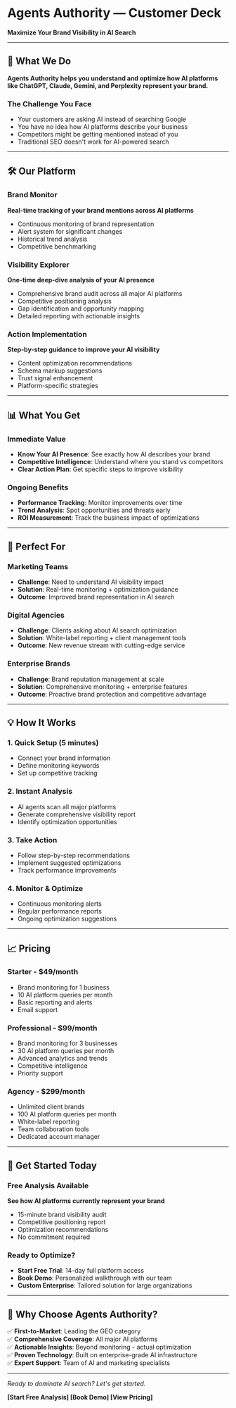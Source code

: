 # Agents Authority — Customer Deck
**Maximize Your Brand Visibility in AI Search**

---

## 🎯 What We Do

**Agents Authority helps you understand and optimize how AI platforms like ChatGPT, Claude, Gemini, and Perplexity represent your brand.**

### The Challenge You Face
- Your customers are asking AI instead of searching Google
- You have no idea how AI platforms describe your business
- Competitors might be getting mentioned instead of you
- Traditional SEO doesn't work for AI-powered search

---

## 🛠️ Our Platform

### Brand Monitor
**Real-time tracking of your brand mentions across AI platforms**
- Continuous monitoring of brand representation
- Alert system for significant changes
- Historical trend analysis
- Competitive benchmarking

### Visibility Explorer  
**One-time deep-dive analysis of your AI presence**
- Comprehensive brand audit across all major AI platforms
- Competitive positioning analysis
- Gap identification and opportunity mapping
- Detailed reporting with actionable insights

### Action Implementation
**Step-by-step guidance to improve your AI visibility**
- Content optimization recommendations
- Schema markup suggestions
- Trust signal enhancement
- Platform-specific strategies

---

## 📊 What You Get

### Immediate Value
- **Know Your AI Presence**: See exactly how AI describes your brand
- **Competitive Intelligence**: Understand where you stand vs competitors
- **Clear Action Plan**: Get specific steps to improve visibility

### Ongoing Benefits
- **Performance Tracking**: Monitor improvements over time
- **Trend Analysis**: Spot opportunities and threats early
- **ROI Measurement**: Track the business impact of optimizations

---

## 🎯 Perfect For

### Marketing Teams
- **Challenge**: Need to understand AI visibility impact
- **Solution**: Real-time monitoring + optimization guidance
- **Outcome**: Improved brand representation in AI search

### Digital Agencies
- **Challenge**: Clients asking about AI search optimization
- **Solution**: White-label reporting + client management tools
- **Outcome**: New revenue stream with cutting-edge service

### Enterprise Brands
- **Challenge**: Brand reputation management at scale
- **Solution**: Comprehensive monitoring + enterprise features
- **Outcome**: Proactive brand protection and competitive advantage

---

## 💡 How It Works

### 1. **Quick Setup** (5 minutes)
- Connect your brand information
- Define monitoring keywords
- Set up competitive tracking

### 2. **Instant Analysis**
- AI agents scan all major platforms
- Generate comprehensive visibility report
- Identify optimization opportunities

### 3. **Take Action**
- Follow step-by-step recommendations
- Implement suggested optimizations
- Track performance improvements

### 4. **Monitor & Optimize**
- Continuous monitoring alerts
- Regular performance reports
- Ongoing optimization suggestions

---

## 📈 Pricing

### Starter - $49/month
- Brand monitoring for 1 business
- 10 AI platform queries per month
- Basic reporting and alerts
- Email support

### Professional - $99/month
- Brand monitoring for 3 businesses
- 30 AI platform queries per month
- Advanced analytics and trends
- Competitive intelligence
- Priority support

### Agency - $299/month
- Unlimited client brands
- 100 AI platform queries per month
- White-label reporting
- Team collaboration tools
- Dedicated account manager

---

## 🚀 Get Started Today

### Free Analysis Available
**See how AI platforms currently represent your brand**
- 15-minute brand visibility audit
- Competitive positioning report
- Optimization recommendations
- No commitment required

### Ready to Optimize?
- **Start Free Trial**: 14-day full platform access
- **Book Demo**: Personalized walkthrough with our team
- **Custom Enterprise**: Tailored solution for large organizations

---

## 🤝 Why Choose Agents Authority?

✅ **First-to-Market**: Leading the GEO category  
✅ **Comprehensive Coverage**: All major AI platforms  
✅ **Actionable Insights**: Beyond monitoring - actual optimization  
✅ **Proven Technology**: Built on enterprise-grade AI infrastructure  
✅ **Expert Support**: Team of AI and marketing specialists  

---

*Ready to dominate AI search? Let's get started.*

**[Start Free Analysis] [Book Demo] [View Pricing]**